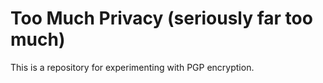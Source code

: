 # Too Much Privacy (seriously far too much)

This is a repository for experimenting with PGP encryption.
